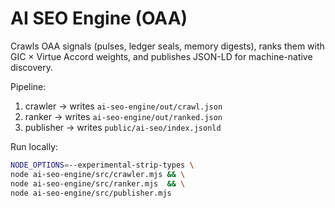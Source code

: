 # AI SEO Engine (OAA)

Crawls OAA signals (pulses, ledger seals, memory digests), ranks them with
GIC × Virtue Accord weights, and publishes JSON-LD for machine-native discovery.

Pipeline:
1) crawler → writes `ai-seo-engine/out/crawl.json`
2) ranker  → writes `ai-seo-engine/out/ranked.json`
3) publisher → writes `public/ai-seo/index.jsonld`

Run locally:
```bash
NODE_OPTIONS=--experimental-strip-types \
node ai-seo-engine/src/crawler.mjs && \
node ai-seo-engine/src/ranker.mjs  && \
node ai-seo-engine/src/publisher.mjs
